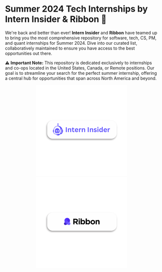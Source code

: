 # Summer 2024 Tech Internships by Intern Insider & Ribbon 🌟

We're back and better than ever! **Intern Insider** and **Ribbon** have teamed up to bring you the most comprehensive repository for software, tech, CS, PM, and quant internships for Summer 2024. Dive into our curated list, collaboratively maintained to ensure you have access to the best opportunities out there.

⚠️ **Important Note:** This repository is dedicated exclusively to internships and co-ops located in the United States, Canada, or Remote positions. Our goal is to streamline your search for the perfect summer internship, offering a central hub for opportunities that span across North America and beyond.

<p align="center">
  <a href="https://www.interninsider.me/">
    <img src="data/interninsiderbutton.png" alt="Subscribe to Intern Insider" style="width:300px;"/>
  </a>
  <a href="https://www.ribbon.cool/">
    <img src="data/ribbonbutton.png" alt="Sign Up for Ribbon" style="width:300px;"/>
  </a>
</p>
